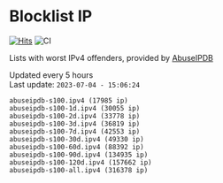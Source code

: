 # Blocklist IP

[![Hits](https://hits.seeyoufarm.com/api/count/incr/badge.svg?url=https%3A%2F%2Fgithub.com%2Fborestad%2Fblocklist-ip%2F&count_bg=%2379C83D&title_bg=%23555555&icon=&icon_color=%23E7E7E7&title=hits&edge_flat=false)](https://hits.seeyoufarm.com)  ![CI](https://img.shields.io/github/workflow/status/borestad/blocklist-ip/CI?style=flat-square)

Lists with worst IPv4 offenders, provided by [AbuseIPDB](https://www.abuseipdb.com/)

<!-- FOOTER-PLACEHOLDER -->
Updated every 5 hours<br>
Last update: `2023-07-04 - 15:06:24`
```
abuseipdb-s100.ipv4 (17985 ip)
abuseipdb-s100-1d.ipv4 (30055 ip)
abuseipdb-s100-2d.ipv4 (33778 ip)
abuseipdb-s100-3d.ipv4 (36819 ip)
abuseipdb-s100-7d.ipv4 (42553 ip)
abuseipdb-s100-30d.ipv4 (49330 ip)
abuseipdb-s100-60d.ipv4 (88392 ip)
abuseipdb-s100-90d.ipv4 (134935 ip)
abuseipdb-s100-120d.ipv4 (157662 ip)
abuseipdb-s100-all.ipv4 (316378 ip)
```
